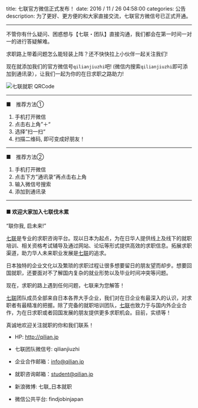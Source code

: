 title: 七联官方微信正式发布！
date: 2016 / 11 / 26 04:58:00
categories: 公告
description: 为了更好、更方便的和大家直接交流，七联官方微信号已正式开通。

---

不管你有什么疑问、困惑想与【七联・团队】直接沟通，我们都会在第一时间一对一的进行答疑解难。

求职路上带着问题怎么能轻装上阵？还不快快拉上小伙伴一起关注我们!

现在就添加我们的官方微信号`qilianjiuzhi`吧! (微信内搜索`qilianjiuzhi`即可添加到通讯录），让我们一起为你的在日求职之路助力!

![七联就职 QRCode](http://ww3.sinaimg.cn/mw690/a9a40e85gw1fa4zv6odoij20vm11sn1p.jpg)

---

■　推荐方法①

1. 手机打开微信
2. 点击右上角”＋“
3. 选择”扫一扫“
4. 扫描二维码, 即可变成好朋友！

---

■　推荐方法②

1. 手机打开微信
2. 点击下方”通讯录“再点击右上角
3. 输入微信号搜索
4. 添加到通讯录

---

#### ■ 欢迎大家加入七联伐木累

“联你我, 启未来!”

[七联](http://qilian.jp)是专业的求职咨询平台。现以日本为起点，为在日华人提供线上及线下的就职培训、相关资格考试辅导及通过网站、论坛等形式提供高效的求职信息。拓展求职渠道，助力华人未来职业发展是[七联](http://qilian.jp)的追求。

日本独特的企业文化以及繁琐的求职过程让很多想要留日的朋友望而却步。想要回国就职，还要面对不了解国内复杂的就业形势以及毕业时间冲突等问题。

现在，求职的路上遇到任何问题，七联来为您解答！

[七联](http://qilian.jp)团队成员全部来自日本各界大手企业，我们对在日企业有最深入的认识，对求职者有最精准的把握。除了完备的就职培训团队，[七联](http://qilian.jp)也致力于与国内外企业合作，为在日求职或者回国发展的朋友提供更多求职机会。目前，实绩等！

真诚地欢迎关注就职的你和我们联系！

- HP: http://qilian.jp

- 七联团队微信号: qilianjiuzhi 

- 企业合作邮箱：info@qilian.jp

- 就职咨询邮箱：student@qilian.jp

- 新浪微博: 七联_日本就职﻿﻿

- 微信公共平台: findjobinjapan

